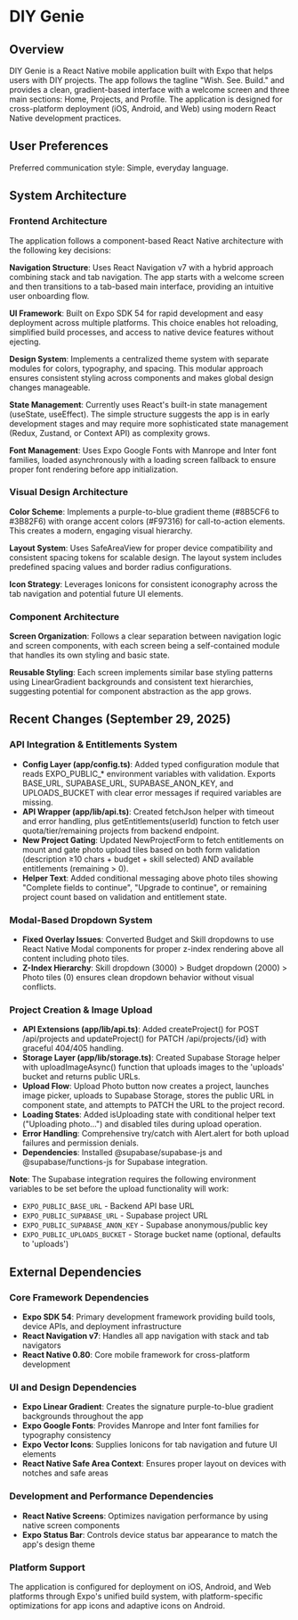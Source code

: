 # DIY Genie

## Overview

DIY Genie is a React Native mobile application built with Expo that helps users with DIY projects. The app follows the tagline "Wish. See. Build." and provides a clean, gradient-based interface with a welcome screen and three main sections: Home, Projects, and Profile. The application is designed for cross-platform deployment (iOS, Android, and Web) using modern React Native development practices.

## User Preferences

Preferred communication style: Simple, everyday language.

## System Architecture

### Frontend Architecture
The application follows a component-based React Native architecture with the following key decisions:

**Navigation Structure**: Uses React Navigation v7 with a hybrid approach combining stack and tab navigation. The app starts with a welcome screen and then transitions to a tab-based main interface, providing an intuitive user onboarding flow.

**UI Framework**: Built on Expo SDK 54 for rapid development and easy deployment across multiple platforms. This choice enables hot reloading, simplified build processes, and access to native device features without ejecting.

**Design System**: Implements a centralized theme system with separate modules for colors, typography, and spacing. This modular approach ensures consistent styling across components and makes global design changes manageable.

**State Management**: Currently uses React's built-in state management (useState, useEffect). The simple structure suggests the app is in early development stages and may require more sophisticated state management (Redux, Zustand, or Context API) as complexity grows.

**Font Management**: Uses Expo Google Fonts with Manrope and Inter font families, loaded asynchronously with a loading screen fallback to ensure proper font rendering before app initialization.

### Visual Design Architecture
**Color Scheme**: Implements a purple-to-blue gradient theme (#8B5CF6 to #3B82F6) with orange accent colors (#F97316) for call-to-action elements. This creates a modern, engaging visual hierarchy.

**Layout System**: Uses SafeAreaView for proper device compatibility and consistent spacing tokens for scalable design. The layout system includes predefined spacing values and border radius configurations.

**Icon Strategy**: Leverages Ionicons for consistent iconography across the tab navigation and potential future UI elements.

### Component Architecture
**Screen Organization**: Follows a clear separation between navigation logic and screen components, with each screen being a self-contained module that handles its own styling and basic state.

**Reusable Styling**: Each screen implements similar base styling patterns using LinearGradient backgrounds and consistent text hierarchies, suggesting potential for component abstraction as the app grows.

## Recent Changes (September 29, 2025)

### API Integration & Entitlements System
- **Config Layer (app/config.ts)**: Added typed configuration module that reads EXPO_PUBLIC_* environment variables with validation. Exports BASE_URL, SUPABASE_URL, SUPABASE_ANON_KEY, and UPLOADS_BUCKET with clear error messages if required variables are missing.
- **API Wrapper (app/lib/api.ts)**: Created fetchJson helper with timeout and error handling, plus getEntitlements(userId) function to fetch user quota/tier/remaining projects from backend endpoint.
- **New Project Gating**: Updated NewProjectForm to fetch entitlements on mount and gate photo upload tiles based on both form validation (description ≥10 chars + budget + skill selected) AND available entitlements (remaining > 0).
- **Helper Text**: Added conditional messaging above photo tiles showing "Complete fields to continue", "Upgrade to continue", or remaining project count based on validation and entitlement state.

### Modal-Based Dropdown System
- **Fixed Overlay Issues**: Converted Budget and Skill dropdowns to use React Native Modal components for proper z-index rendering above all content including photo tiles.
- **Z-Index Hierarchy**: Skill dropdown (3000) > Budget dropdown (2000) > Photo tiles (0) ensures clean dropdown behavior without visual conflicts.

### Project Creation & Image Upload
- **API Extensions (app/lib/api.ts)**: Added createProject() for POST /api/projects and updateProject() for PATCH /api/projects/{id} with graceful 404/405 handling.
- **Storage Layer (app/lib/storage.ts)**: Created Supabase Storage helper with uploadImageAsync() function that uploads images to the 'uploads' bucket and returns public URLs.
- **Upload Flow**: Upload Photo button now creates a project, launches image picker, uploads to Supabase Storage, stores the public URL in component state, and attempts to PATCH the URL to the project record.
- **Loading States**: Added isUploading state with conditional helper text ("Uploading photo...") and disabled tiles during upload operation.
- **Error Handling**: Comprehensive try/catch with Alert.alert for both upload failures and permission denials.
- **Dependencies**: Installed @supabase/supabase-js and @supabase/functions-js for Supabase integration.

**Note**: The Supabase integration requires the following environment variables to be set before the upload functionality will work:
- `EXPO_PUBLIC_BASE_URL` - Backend API base URL
- `EXPO_PUBLIC_SUPABASE_URL` - Supabase project URL
- `EXPO_PUBLIC_SUPABASE_ANON_KEY` - Supabase anonymous/public key
- `EXPO_PUBLIC_UPLOADS_BUCKET` - Storage bucket name (optional, defaults to 'uploads')

## External Dependencies

### Core Framework Dependencies
- **Expo SDK 54**: Primary development framework providing build tools, device APIs, and deployment infrastructure
- **React Navigation v7**: Handles all app navigation with stack and tab navigators
- **React Native 0.80**: Core mobile framework for cross-platform development

### UI and Design Dependencies
- **Expo Linear Gradient**: Creates the signature purple-to-blue gradient backgrounds throughout the app
- **Expo Google Fonts**: Provides Manrope and Inter font families for typography consistency
- **Expo Vector Icons**: Supplies Ionicons for tab navigation and future UI elements
- **React Native Safe Area Context**: Ensures proper layout on devices with notches and safe areas

### Development and Performance Dependencies
- **React Native Screens**: Optimizes navigation performance by using native screen components
- **Expo Status Bar**: Controls device status bar appearance to match the app's design theme

### Platform Support
The application is configured for deployment on iOS, Android, and Web platforms through Expo's unified build system, with platform-specific optimizations for app icons and adaptive icons on Android.